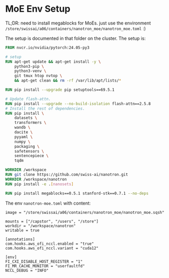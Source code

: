 # MoE Env Setup

TL;DR: need to install megablocks for MoEs. just use the environment `/store/swissai/a06/containers/nanotron_moe/nanotron_moe.toml` :)

The setup is documented in that folder on the cluster. The setup is:

```Dockerfile
FROM nvcr.io/nvidia/pytorch:24.05-py3

# setup
RUN apt-get update && apt-get install -y \
    python3-pip \
    python3-venv \
    git tmux htop nvtop \
    && apt-get clean && rm -rf /var/lib/apt/lists/*

RUN pip install --upgrade pip setuptools==69.5.1

# Update flash-attn.
RUN pip install --upgrade --no-build-isolation flash-attn==2.5.8
# Install the rest of dependencies.
RUN pip install \
    datasets \
    transformers \
    wandb \
    dacite \
    pyyaml \
    numpy \
    packaging \
    safetensors \
    sentencepiece \
    tqdm 

WORKDIR /workspace
RUN git clone https://github.com/swiss-ai/nanotron.git
WORKDIR /workspace/nanotron
RUN pip install -e .[nanosets]

RUN pip install megablocks==0.5.1 stanford-stk==0.7.1 --no-deps
```

The env `nanotron-moe.toml` with content:
```
image = "/store/swissai/a06/containers/nanotron_moe/nanotron_moe.sqsh"

mounts = ["/capstor", "/users", "/store"]
workdir = "/workspace/nanotron"
writable = true
  
[annotations]
com.hooks.aws_ofi_nccl.enabled = "true"
com.hooks.aws_ofi_nccl.variant = "cuda12"
  
[env]
FI_CXI_DISABLE_HOST_REGISTER = "1"
FI_MR_CACHE_MONITOR = "userfaultfd"
NCCL_DEBUG = "INFO"
```
